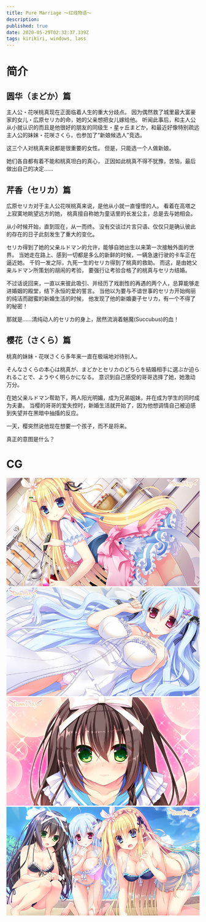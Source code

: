 ```yaml
---
title: Pure Marriage ～红线物语～
description: 
published: true
date: 2020-05-29T02:32:37.339Z
tags: kirikiri, windows, lass
---
```


# 简介
## 圆华（まどか）篇
主人公・花咲桃真现在正面临着人生的重大分歧点。
因为偶然救了城里最大富豪家的女儿・広原セリカ的命，她的父亲想把女儿嫁给他。
听闻此事后，和主人公从小就认识的而且是他很好的朋友的同级生・星ヶ丘まどか，和最近好像特别疏远主人公的妹妹・花咲さくら，也参加了“新娘候选人”竞选。

这三个人对桃真来说都是很重要的女性。
但是，只能选一个人做新娘。

她们各自都有着不能和桃真坦白的真心，
正因如此桃真不得不犹豫，苦恼，最后做出自己的决定……

##  芹香（セリカ）篇
広原セリカ对于主人公花咲桃真来说，是他从小就一直憧憬的人。
看着在高塔之上寂寞地眺望远方的她，
桃真擅自称她为童话里的长发公主，总是去与她相会。

从小时候开始，直到现在，从一而终。
没有交谈过片言只语、仅仅只是确认彼此的存在的日子此刻发生了重大的变化。

セリカ得到了她的父亲ルドマン的允许，能够自她出生以来第一次接触外面的世界。
当她走在路上、感到一切都是多么的新鲜的时候，一辆急速行驶的卡车正在逼近她。
千钧一发之际，九死一生的セリカ得到了桃真的救助。
而这，是由她父亲ルドマン所策划的胡闹的考验，
要强行让考验合格了的桃真与セリカ结婚。

不过话说回来，一直以来彼此吸引、并经历了戏剧性的再遇的两个人，总算能够走进婚姻的殿堂，结下永恒的爱的誓言。
当他以为要与不谙世事的セリカ开始绚丽的纯洁而甜蜜的新婚生活的时候，
他发现了他的新婚妻子セリカ，有一个不得了的秘密！

那就是……清纯动人的セリカ的身上，居然流淌着魅魔(Succubus)的血！

## 樱花（さくら）篇
桃真的妹妹・花咲さくら多年来一直在极端地对待别人。

そんなさくらの本心は桃真が、まどかとセリカのどちらを結婚相手に選ぶか迫られることで、ようやく明らかになる。
意识到自己感受的哥哥选择了她，她激动万分。

在她父亲ルドマン帮助下，两人阳光明媚，成为兄弟姐妹，并在成为学生的同时成为夫妻。
当樱的哥哥的爱失控时，新婚生活就开始了，因为他想调情自己被迫感到失望并在黑暗中抽搐的反应。

一天，樱突然说他现在想要一个孩子，而不是将来。

真正的意图是什么？

# CG
![1.jpg](/pic/puremarriage～红线物语～/1.jpg)
![2.jpg](/pic/puremarriage～红线物语～/2.jpg)
![3.jpg](/pic/puremarriage～红线物语～/3.jpg)
![4.jpg](/pic/puremarriage～红线物语～/4.jpg)

